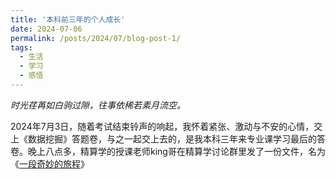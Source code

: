 ```yaml
---
title: '本科前三年的个人成长'
date: 2024-07-06
permalink: /posts/2024/07/blog-post-1/
tags:
  - 生活
  - 学习
  - 感悟
---
```


<!-- ![](../../../../images/selfie.jpg) -->
*时光荏苒如白驹过隙，往事依稀若素月流空。*

2024年7月3日，随着考试结束铃声的响起，我怀着紧张、激动与不安的心情，交上《数据挖掘》答题卷，与之一起交上去的，是我本科三年来专业课学习最后的答卷。晚上八点多，精算学的授课老师king哥在精算学讨论群里发了一份文件，名为《[一段奇妙的旅程](https://lollins7.github.io/files/一段奇妙的旅程.pdf)》












